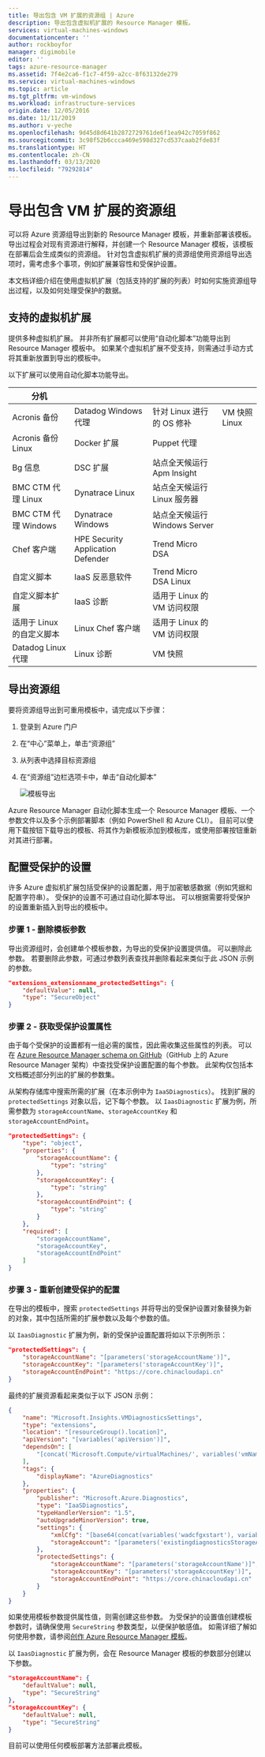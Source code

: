 ```yaml
---
title: 导出包含 VM 扩展的资源组 | Azure
description: 导出包含虚拟机扩展的 Resource Manager 模板。
services: virtual-machines-windows
documentationcenter: ''
author: rockboyfor
manager: digimobile
editor: ''
tags: azure-resource-manager
ms.assetid: 7f4e2ca6-f1c7-4f59-a2cc-8f63132de279
ms.service: virtual-machines-windows
ms.topic: article
ms.tgt_pltfrm: vm-windows
ms.workload: infrastructure-services
origin.date: 12/05/2016
ms.date: 11/11/2019
ms.author: v-yeche
ms.openlocfilehash: 9d45d8d641b2872729761de6f1ea942c7059f862
ms.sourcegitcommit: 3c98f52b6ccca469e598d327cd537caab2fde83f
ms.translationtype: HT
ms.contentlocale: zh-CN
ms.lasthandoff: 03/13/2020
ms.locfileid: "79292814"
---
```

# <a name="exporting-resource-groups-that-contain-vm-extensions"></a>导出包含 VM 扩展的资源组

可以将 Azure 资源组导出到新的 Resource Manager 模板，并重新部署该模板。 导出过程会对现有资源进行解释，并创建一个 Resource Manager 模板，该模板在部署后会生成类似的资源组。 针对包含虚拟机扩展的资源组使用资源组导出选项时，需考虑多个事项，例如扩展兼容性和受保护设置。

本文档详细介绍在使用虚拟机扩展（包括支持的扩展的列表）时如何实施资源组导出过程，以及如何处理受保护的数据。

## <a name="supported-virtual-machine-extensions"></a>支持的虚拟机扩展

提供多种虚拟机扩展。 并非所有扩展都可以使用“自动化脚本”功能导出到 Resource Manager 模板中。 如果某个虚拟机扩展不受支持，则需通过手动方式将其重新放置到导出的模板中。

以下扩展可以使用自动化脚本功能导出。

| 分机 ||||
|---|---|---|---|
| Acronis 备份 | Datadog Windows 代理 | 针对 Linux 进行的 OS 修补 | VM 快照 Linux
| Acronis 备份 Linux | Docker 扩展 | Puppet 代理 |
| Bg 信息 | DSC 扩展 | 站点全天候运行 Apm Insight |
| BMC CTM 代理 Linux | Dynatrace Linux | 站点全天候运行 Linux 服务器 |
| BMC CTM 代理 Windows | Dynatrace Windows | 站点全天候运行 Windows Server |
| Chef 客户端 | HPE Security Application Defender | Trend Micro DSA |
| 自定义脚本 | IaaS 反恶意软件 | Trend Micro DSA Linux |
| 自定义脚本扩展 | IaaS 诊断 | 适用于 Linux 的 VM 访问权限 |
| 适用于 Linux 的自定义脚本 | Linux Chef 客户端 | 适用于 Linux 的 VM 访问权限 |
| Datadog Linux 代理 | Linux 诊断 | VM 快照 |

## <a name="export-the-resource-group"></a>导出资源组

要将资源组导出到可重用模板中，请完成以下步骤：

1. 登录到 Azure 门户
2. 在“中心”菜单上，单击“资源组”
3. 从列表中选择目标资源组
4. 在“资源组”边栏选项卡中，单击“自动化脚本”

    ![模板导出](./media/export-templates/template-export.png)

Azure Resource Manager 自动化脚本生成一个 Resource Manager 模板、一个参数文件以及多个示例部署脚本（例如 PowerShell 和 Azure CLI）。 目前可以使用下载按钮下载导出的模板、将其作为新模板添加到模板库，或使用部署按钮重新对其进行部署。

## <a name="configure-protected-settings"></a>配置受保护的设置

许多 Azure 虚拟机扩展包括受保护的设置配置，用于加密敏感数据（例如凭据和配置字符串）。 受保护的设置不可通过自动化脚本导出。 可以根据需要将受保护的设置重新插入到导出的模板中。

### <a name="step-1---remove-template-parameter"></a>步骤 1 - 删除模板参数

导出资源组时，会创建单个模板参数，为导出的受保护设置提供值。 可以删除此参数。 若要删除此参数，可通过参数列表查找并删除看起来类似于此 JSON 示例的参数。

```json
"extensions_extensionname_protectedSettings": {
    "defaultValue": null,
    "type": "SecureObject"
}
```

### <a name="step-2---get-protected-settings-properties"></a>步骤 2 - 获取受保护设置属性

由于每个受保护的设置都有一组必需的属性，因此需收集这些属性的列表。 可以在 [Azure Resource Manager schema on GitHub](https://raw.githubusercontent.com/Azure/azure-resource-manager-schemas/master/schemas/2015-08-01/Microsoft.Compute.json)（GitHub 上的 Azure Resource Manager 架构）中查找受保护设置配置的每个参数。 此架构仅包括本文档概述部分列出的扩展的参数集。 

从架构存储库中搜索所需的扩展（在本示例中为 `IaaSDiagnostics`）。 找到扩展的 `protectedSettings` 对象以后，记下每个参数。 以 `IaasDiagnostic` 扩展为例，所需参数为 `storageAccountName`、`storageAccountKey` 和 `storageAccountEndPoint`。

```json
"protectedSettings": {
    "type": "object",
    "properties": {
        "storageAccountName": {
            "type": "string"
        },
        "storageAccountKey": {
            "type": "string"
        },
        "storageAccountEndPoint": {
            "type": "string"
        }
    },
    "required": [
        "storageAccountName",
        "storageAccountKey",
        "storageAccountEndPoint"
    ]
}
```

### <a name="step-3---re-create-the-protected-configuration"></a>步骤 3 - 重新创建受保护的配置

在导出的模板中，搜索 `protectedSettings` 并将导出的受保护设置对象替换为新的对象，其中包括所需的扩展参数以及每个参数的值。

以 `IaasDiagnostic` 扩展为例，新的受保护设置配置将如以下示例所示：

```json
"protectedSettings": {
    "storageAccountName": "[parameters('storageAccountName')]",
    "storageAccountKey": "[parameters('storageAccountKey')]",
    "storageAccountEndPoint": "https://core.chinacloudapi.cn"
}
```

最终的扩展资源看起来类似于以下 JSON 示例：

```json
{
    "name": "Microsoft.Insights.VMDiagnosticsSettings",
    "type": "extensions",
    "location": "[resourceGroup().location]",
    "apiVersion": "[variables('apiVersion')]",
    "dependsOn": [
        "[concat('Microsoft.Compute/virtualMachines/', variables('vmName'))]"
    ],
    "tags": {
        "displayName": "AzureDiagnostics"
    },
    "properties": {
        "publisher": "Microsoft.Azure.Diagnostics",
        "type": "IaaSDiagnostics",
        "typeHandlerVersion": "1.5",
        "autoUpgradeMinorVersion": true,
        "settings": {
            "xmlCfg": "[base64(concat(variables('wadcfgxstart'), variables('wadmetricsresourceid'), variables('vmName'), variables('wadcfgxend')))]",
            "storageAccount": "[parameters('existingdiagnosticsStorageAccountName')]"
        },
        "protectedSettings": {
            "storageAccountName": "[parameters('storageAccountName')]",
            "storageAccountKey": "[parameters('storageAccountKey')]",
            "storageAccountEndPoint": "https://core.chinacloudapi.cn"
        }
    }
}
```

如果使用模板参数提供属性值，则需创建这些参数。 为受保护的设置值创建模板参数时，请确保使用 `SecureString` 参数类型，以便保护敏感值。 如需详细了解如何使用参数，请参阅[创作 Azure Resource Manager 模板](../../resource-group-authoring-templates.md)。

以 `IaasDiagnostic` 扩展为例，会在 Resource Manager 模板的参数部分创建以下参数。

```json
"storageAccountName": {
    "defaultValue": null,
    "type": "SecureString"
},
"storageAccountKey": {
    "defaultValue": null,
    "type": "SecureString"
}
```

目前可以使用任何模板部署方法部署此模板。

<!-- Update_Description: update meta properties -->